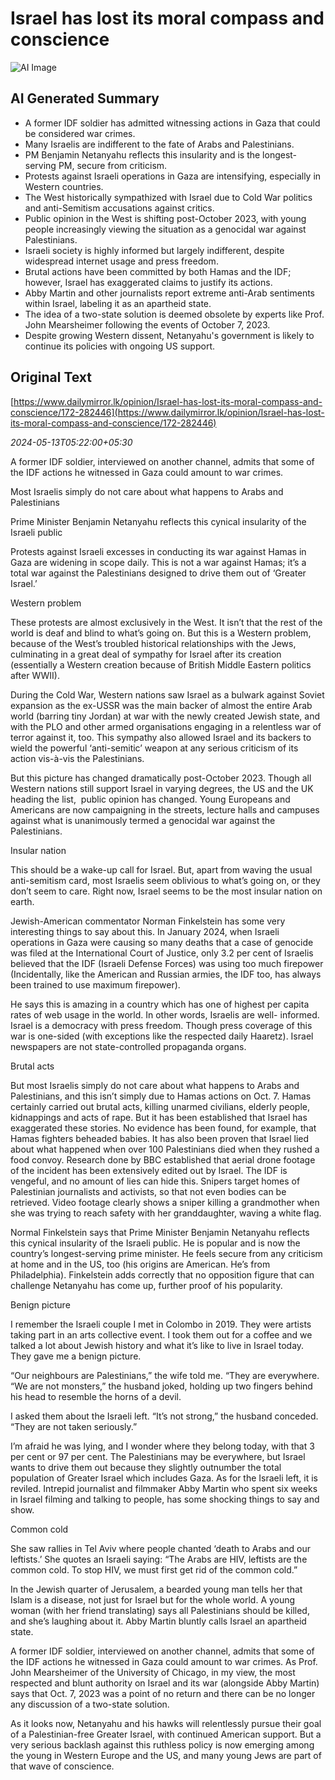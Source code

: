 # Israel has lost its moral compass and conscience

![AI Image](ai_image.png)

## AI Generated Summary

- A former IDF soldier has admitted witnessing actions in Gaza that could be considered war crimes.
- Many Israelis are indifferent to the fate of Arabs and Palestinians.
- PM Benjamin Netanyahu reflects this insularity and is the longest-serving PM, secure from criticism.
- Protests against Israeli operations in Gaza are intensifying, especially in Western countries.
- The West historically sympathized with Israel due to Cold War politics and anti-Semitism accusations against critics.
- Public opinion in the West is shifting post-October 2023, with young people increasingly viewing the situation as a genocidal war against Palestinians.
- Israeli society is highly informed but largely indifferent, despite widespread internet usage and press freedom.
- Brutal actions have been committed by both Hamas and the IDF; however, Israel has exaggerated claims to justify its actions.
- Abby Martin and other journalists report extreme anti-Arab sentiments within Israel, labeling it as an apartheid state.
- The idea of a two-state solution is deemed obsolete by experts like Prof. John Mearsheimer following the events of October 7, 2023.
- Despite growing Western dissent, Netanyahu's government is likely to continue its policies with ongoing US support.

## Original Text

[https://www.dailymirror.lk/opinion/Israel-has-lost-its-moral-compass-and-conscience/172-282446](https://www.dailymirror.lk/opinion/Israel-has-lost-its-moral-compass-and-conscience/172-282446)

*2024-05-13T05:22:00+05:30*

A former IDF soldier, interviewed on another channel, admits that some of the IDF actions he witnessed in Gaza could amount to war crimes.

Most Israelis simply do not care about what happens to Arabs and Palestinians

Prime Minister Benjamin Netanyahu reflects this cynical insularity of the Israeli public

Protests against Israeli excesses in conducting its war against Hamas in Gaza are widening in scope daily. This is not a war against Hamas; it’s a total war against the Palestinians designed to drive them out of ‘Greater Israel.’

Western problem 

These protests are almost exclusively in the West. It isn’t that the rest of the world is deaf and blind to what’s going on. But this is a Western problem, because of the West’s troubled historical relationships with the Jews, culminating in a great deal of sympathy for Israel after its creation (essentially a Western creation because of British Middle Eastern politics after WWII). 

During the Cold War, Western nations saw Israel as a bulwark against Soviet expansion as the ex-USSR was the main backer of almost the entire Arab world (barring tiny Jordan) at war with the newly created Jewish state, and with the PLO and other armed organisations engaging in a relentless war of terror against it, too. This sympathy also allowed Israel and its backers to wield the powerful ‘anti-semitic’ weapon at any serious criticism of its action vis-à-vis the Palestinians.

But this picture has changed dramatically post-October 2023. Though all Western nations still support Israel in varying degrees, the US and the UK heading the list,  public opinion has changed. Young Europeans and Americans are now campaigning in the streets, lecture halls and campuses against what is unanimously termed a genocidal war against the Palestinians. 

Insular nation 

This should be a wake-up call for Israel. But, apart from waving the usual anti-semitism card, most Israelis seem oblivious to what’s going on, or they don’t seem to care. Right now, Israel seems to be the most insular nation on earth.

Jewish-American commentator Norman Finkelstein has some very interesting things to say about this. In January 2024, when Israeli operations in Gaza were causing so many deaths that a case of genocide was filed at the International Court of Justice, only 3.2 per cent of Israelis believed that the IDF (Israeli Defense Forces) was using too much firepower (Incidentally, like the American and Russian armies, the IDF too, has always been trained to use maximum firepower). 

He says this is amazing in a country which has one of highest per capita rates of web usage in the world. In other words, Israelis are well- informed. Israel is a democracy with press freedom. Though press coverage of this war is one-sided (with exceptions like the respected daily Haaretz). Israel newspapers are not state-controlled propaganda organs. 

Brutal acts 

But most Israelis simply do not care about what happens to Arabs and Palestinians, and this isn’t simply due to Hamas actions on Oct. 7. Hamas certainly carried out brutal acts, killing unarmed civilians, elderly people, kidnappings and acts of rape. But it has been established that Israel has exaggerated these stories. No evidence has been found, for example, that Hamas fighters beheaded babies. It has also been proven that Israel lied about what happened when over 100 Palestinians died when they rushed a food convoy. Research done by BBC established that aerial drone footage of the incident has been extensively edited out by Israel. The IDF is vengeful, and no amount of lies can hide this. Snipers target homes of Palestinian journalists and activists, so that not even bodies can be retrieved. Video footage clearly shows a sniper killing a grandmother when she was trying to reach safety with her granddaughter, waving a white flag. 

Normal Finkelstein says that Prime Minister Benjamin Netanyahu reflects this cynical insularity of the Israeli public. He is popular and is now the country’s longest-serving prime minister. He feels secure from any criticism at home and in the US, too (his origins are American. He’s from Philadelphia). Finkelstein adds correctly that no opposition figure that can challenge Netanyahu has come up, further proof of his popularity.

Benign picture 

I remember the Israeli couple I met in Colombo in 2019. They were artists taking part in an arts collective event. I took them out for a coffee and we talked a lot about Jewish history and what it’s like to live in Israel today. They gave me a benign picture.

“Our neighbours are Palestinians,” the wife told me. “They are everywhere. “We are not monsters,” the husband joked, holding up two fingers behind his head to resemble the horns of a devil. 

I asked them about the Israeli left. “It’s not strong,” the husband conceded. “They are not taken seriously.”

I’m afraid he was lying, and I wonder where they belong today, with that 3 per cent or 97 per cent. The Palestinians may be everywhere, but Israel wants to drive them out because they slightly outnumber the total population of Greater Israel which includes Gaza. As for the Israeli left, it is reviled. Intrepid journalist and filmmaker Abby Martin who spent six weeks in Israel filming and talking to people, has some shocking things to say and show.

Common cold 

She saw rallies in Tel Aviv where people chanted ‘death to Arabs and our leftists.’ She quotes an Israeli saying: “The Arabs are HIV, leftists are the common cold. To stop HIV, we must first get rid of the common cold.”

In the Jewish quarter of Jerusalem, a bearded young man tells her that Islam is a disease, not just for Israel but for the whole world. A young woman (with her friend translating) says all Palestinians should be killed, and she’s laughing about it. Abby Martin bluntly calls Israel an apartheid state.

A former IDF soldier, interviewed on another channel, admits that some of the IDF actions he witnessed in Gaza could amount to war crimes. As Prof. John Mearsheimer of the University of Chicago, in my view, the most respected and blunt authority on Israel and its war (alongside Abby Martin) says that Oct. 7, 2023 was a point of no return and there can be no longer any discussion of a two-state solution. 

As it looks now, Netanyahu and his hawks will relentlessly pursue their goal of a Palestinian-free Greater Israel, with continued American support. But a very serious backlash against this ruthless policy is now emerging among the young in Western Europe and the US, and many young Jews are part of that wave of conscience.

